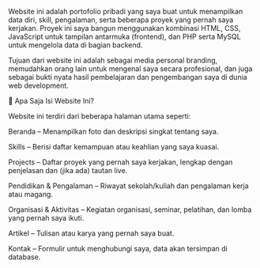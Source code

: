 Website ini adalah portofolio pribadi yang saya buat untuk menampilkan data diri, skill, pengalaman, serta beberapa proyek yang pernah saya kerjakan. Proyek ini saya bangun menggunakan kombinasi HTML, CSS, JavaScript untuk tampilan antarmuka (frontend), dan PHP serta MySQL untuk mengelola data di bagian backend.

Tujuan dari website ini adalah sebagai media personal branding, memudahkan orang lain untuk mengenal saya secara profesional, dan juga sebagai bukti nyata hasil pembelajaran dan pengembangan saya di dunia web development.

🧩 Apa Saja Isi Website Ini?

Website ini terdiri dari beberapa halaman utama seperti:

Beranda – Menampilkan foto dan deskripsi singkat tentang saya.

Skills – Berisi daftar kemampuan atau keahlian yang saya kuasai.

Projects – Daftar proyek yang pernah saya kerjakan, lengkap dengan penjelasan dan (jika ada) tautan live.

Pendidikan & Pengalaman – Riwayat sekolah/kuliah dan pengalaman kerja atau magang.

Organisasi & Aktivitas – Kegiatan organisasi, seminar, pelatihan, dan lomba yang pernah saya ikuti.

Artikel – Tulisan atau karya yang pernah saya buat.

Kontak – Formulir untuk menghubungi saya, data akan tersimpan di database.
